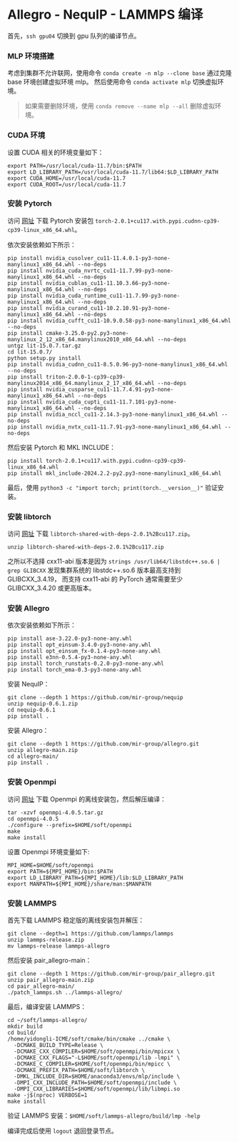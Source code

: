 
# Allegro - NequIP - LAMMPS 编译

首先，`ssh gpu04` 切换到 gpu 队列的编译节点。

### MLP 环境搭建

考虑到集群不允许联网，使用命令 `conda create -n mlp --clone base` 通过克隆 base 环境创建虚拟环境 mlp。
然后使用命令 `conda activate mlp` 切换虚拟环境。

> 如果需要删除环境，使用 `conda remove --name mlp --all` 删除虚拟环境。

### CUDA 环境

设置 CUDA 相关的环境变量如下：

```
export PATH=/usr/local/cuda-11.7/bin:$PATH
export LD_LIBRARY_PATH=/usr/local/cuda-11.7/lib64:$LD_LIBRARY_PATH
export CUDA_HOME=/usr/local/cuda-11.7
export CUDA_ROOT=/usr/local/cuda-11.7
```

### 安装 Pytorch

访问 [网址](https://download.pytorch.org/whl/torch/) 下载 Pytorch 安装包 `torch-2.0.1+cu117.with.pypi.cudnn-cp39-cp39-linux_x86_64.whl`。

依次安装依赖如下所示：

```
pip install nvidia_cusolver_cu11-11.4.0.1-py3-none-manylinux1_x86_64.whl --no-deps
pip install nvidia_cuda_nvrtc_cu11-11.7.99-py3-none-manylinux1_x86_64.whl --no-deps
pip install nvidia_cublas_cu11-11.10.3.66-py3-none-manylinux1_x86_64.whl --no-deps
pip install nvidia_cuda_runtime_cu11-11.7.99-py3-none-manylinux1_x86_64.whl --no-deps
pip install nvidia_curand_cu11-10.2.10.91-py3-none-manylinux1_x86_64.whl --no-deps
pip install nvidia_cufft_cu11-10.9.0.58-py3-none-manylinux1_x86_64.whl --no-deps
pip install cmake-3.25.0-py2.py3-none-manylinux_2_12_x86_64.manylinux2010_x86_64.whl --no-deps
untgz lit-15.0.7.tar.gz
cd lit-15.0.7/
python setup.py install
pip install nvidia_cudnn_cu11-8.5.0.96-py3-none-manylinux1_x86_64.whl --no-deps
pip install triton-2.0.0-1-cp39-cp39-manylinux2014_x86_64.manylinux_2_17_x86_64.whl --no-deps
pip install nvidia_cusparse_cu11-11.7.4.91-py3-none-manylinux1_x86_64.whl --no-deps
pip install nvidia_cuda_cupti_cu11-11.7.101-py3-none-manylinux1_x86_64.whl --no-deps
pip install nvidia_nccl_cu11-2.14.3-py3-none-manylinux1_x86_64.whl --no-deps
pip install nvidia_nvtx_cu11-11.7.91-py3-none-manylinux1_x86_64.whl --no-deps
```

然后安装 Pytorch 和 MKL INCLUDE：

```
pip install torch-2.0.1+cu117.with.pypi.cudnn-cp39-cp39-linux_x86_64.whl
pip install mkl_include-2024.2.2-py2.py3-none-manylinux1_x86_64.whl
```

最后，使用 `python3 -c "import torch; print(torch.__version__)"` 验证安装。

### 安装 libtorch

访问 [网址](https://download.pytorch.org/libtorch/cu117/) 下载 `libtorch-shared-with-deps-2.0.1%2Bcu117.zip`。

```
unzip libtorch-shared-with-deps-2.0.1%2Bcu117.zip
```

之所以不选择 cxx11-abi 版本是因为 `strings /usr/lib64/libstdc++.so.6 | grep GLIBCXX` 发现集群系统的 libstdc++.so.6 版本最高支持到 GLIBCXX_3.4.19，
而支持 cxx11-abi 的 PyTorch 通常需要至少 GLIBCXX_3.4.20 或更高版本。

### 安装 Allegro

依次安装依赖如下所示：

```
pip install ase-3.22.0-py3-none-any.whl
pip install opt_einsum-3.4.0-py3-none-any.whl
pip install opt_einsum_fx-0.1.4-py3-none-any.whl
pip install e3nn-0.5.4-py3-none-any.whl
pip install torch_runstats-0.2.0-py3-none-any.whl
pip install torch_ema-0.3-py3-none-any.whl
```

安装 NequIP：

```
git clone --depth 1 https://github.com/mir-group/nequip
unzip nequip-0.6.1.zip
cd nequip-0.6.1
pip install .
```

安装 Allegro：

```
git clone --depth 1 https://github.com/mir-group/allegro.git
unzip allegro-main.zip
cd allegro-main/
pip install .
```

### 安装 Openmpi

访问 [网址](https://www.open-mpi.org/software/ompi/v4.0/) 下载 Openmpi 的离线安装包，然后解压编译：

```
tar -xzvf openmpi-4.0.5.tar.gz
cd openmpi-4.0.5
./configure --prefix=$HOME/soft/openmpi
make
make install
```

设置 Openmpi 环境变量如下:

```
MPI_HOME=$HOME/soft/openmpi
export PATH=${MPI_HOME}/bin:$PATH
export LD_LIBRARY_PATH=${MPI_HOME}/lib:$LD_LIBRARY_PATH
export MANPATH=${MPI_HOME}/share/man:$MANPATH
```

### 安装 LAMMPS

首先下载 LAMMPS 稳定版的离线安装包并解压：

```
git clone --depth=1 https://github.com/lammps/lammps
unzip lammps-release.zip
mv lammps-release lammps-allegro
```

然后安装 pair_allegro-main：

```
git clone --depth 1 https://github.com/mir-group/pair_allegro.git
unzip pair_allegro-main.zip
cd pair_allegro-main/
./patch_lammps.sh ../lammps-allegro/
```

最后，编译安装 LAMMPS：

```
cd ~/soft/lammps-allegro/
mkdir build
cd build/
/home/yidongli-ICME/soft/cmake/bin/cmake ../cmake \
  -DCMAKE_BUILD_TYPE=Release \
  -DCMAKE_CXX_COMPILER=$HOME/soft/openmpi/bin/mpicxx \
  -DCMAKE_CXX_FLAGS="-L$HOME/soft/openmpi/lib -lmpi" \
  -DCMAKE_C_COMPILER=$HOME/soft/openmpi/bin/mpicc \
  -DCMAKE_PREFIX_PATH=$HOME/soft/libtorch \
  -DMKL_INCLUDE_DIR=$HOME/anaconda3/envs/mlp/include \
  -DMPI_CXX_INCLUDE_PATH=$HOME/soft/openmpi/include \
  -DMPI_CXX_LIBRARIES=$HOME/soft/openmpi/lib/libmpi.so
make -j$(nproc) VERBOSE=1
make install
```

验证 LAMMPS 安装：`$HOME/soft/lammps-allegro/build/lmp -help`

编译完成后使用 `logout` 退回登录节点。